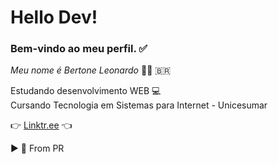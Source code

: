 # Hello Dev!
### Bem-vindo ao meu perfil. ✅
 *Meu nome é Bertone Leonardo* 🧑🏼 🇧🇷
 
 Estudando desenvolvimento WEB 💻 </br>
 Cursando Tecnologia em Sistemas para Internet - Unicesumar
 
👉 <a href="https://linktr.ee/bertoneleonardo">Linktr.ee</a> 👈

▶ 📍 From PR <br>

